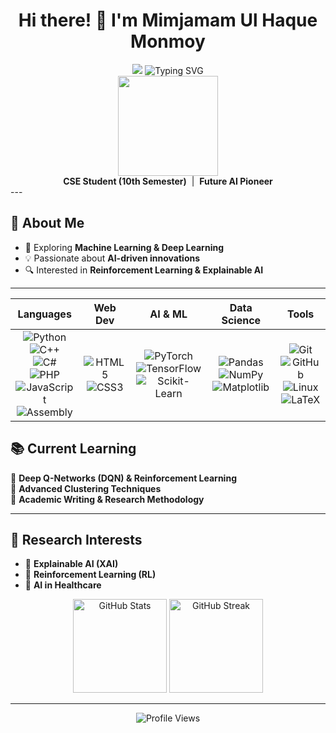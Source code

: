 <h1 align="center">Hi there! 👋 I'm Mimjamam Ul Haque Monmoy</h1>



<div align="center"> <img src="https://capsule-render.vercel.app/api?type=waving&color=0:181818,100:3a8dde&height=180&section=header&text=Mimjamam%20Ul%20Haque%20Monmoy&fontSize=38&fontAlignY=37&desc=AI%20Dreamer%20%7C%20Code%20Innovator&descSize=18" /> <img src="https://readme-typing-svg.demolab.com?font=Fira+Code&pause=700&color=3A8DDE&center=true&vCenter=true&width=500&lines=Hello+World!+I'm+Mimjamam+%F0%9F%91%8B;AI+Enthusiast+%7C+RL+Explorer+%7C+Futurist" alt="Typing SVG" /> </div>

<div align="center"> <img src="https://media.giphy.com/media/SWoSkN6DxTszqIKEqv/giphy.gif" width="160" /> <br> <b>CSE Student (10th Semester)</b> &nbsp;|&nbsp; <b>Future AI Pioneer</b> <br>  </div>
---

## 🚀 About Me  
- 🧠 Exploring **Machine Learning & Deep Learning**  
- 💡 Passionate about **AI-driven innovations**  
- 🔍 Interested in **Reinforcement Learning & Explainable AI**  

---

|                                                                                                                                                                                                                                                                                                                                Languages                                                                                                                                                                                                                                                                                                                                |                                                                                                   Web Dev                                                                                                   |                                                                                                                                                                               AI & ML                                                                                                                                                                              |                                                                                                                                               Data Science                                                                                                                                               |                                                                                                                                                                                                              Tools                                                                                                                                                                                                              |
| :---------------------------------------------------------------------------------------------------------------------------------------------------------------------------------------------------------------------------------------------------------------------------------------------------------------------------------------------------------------------------------------------------------------------------------------------------------------------------------------------------------------------------------------------------------------------------------------------------------------------------------------------------------------------: | :---------------------------------------------------------------------------------------------------------------------------------------------------------------------------------------------------------: | :----------------------------------------------------------------------------------------------------------------------------------------------------------------------------------------------------------------------------------------------------------------------------------------------------------------------------------------------------------------: | :------------------------------------------------------------------------------------------------------------------------------------------------------------------------------------------------------------------------------------------------------------------------------------------------------: | :-----------------------------------------------------------------------------------------------------------------------------------------------------------------------------------------------------------------------------------------------------------------------------------------------------------------------------------------------------------------------------------------------------------------------------: |
| ![Python](https://img.shields.io/badge/Python-3776AB?style=for-the-badge\&logo=python\&logoColor=white) <br> ![C++](https://img.shields.io/badge/C++-00599C?style=for-the-badge\&logo=c%2B%2B\&logoColor=white) <br> ![C#](https://img.shields.io/badge/C%23-239120?style=for-the-badge\&logo=c-sharp\&logoColor=white) <br> ![PHP](https://img.shields.io/badge/PHP-777BB4?style=for-the-badge\&logo=php\&logoColor=white) <br> ![JavaScript](https://img.shields.io/badge/JavaScript-F7DF1E?style=for-the-badge\&logo=javascript\&logoColor=black) <br> ![Assembly](https://img.shields.io/badge/Assembly-6E4C13?style=for-the-badge\&logo=assembly\&logoColor=white) | ![HTML5](https://img.shields.io/badge/HTML5-E34F26?style=for-the-badge\&logo=html5\&logoColor=white) <br> ![CSS3](https://img.shields.io/badge/CSS3-1572B6?style=for-the-badge\&logo=css3\&logoColor=white) | ![PyTorch](https://img.shields.io/badge/PyTorch-EE4C2C?style=for-the-badge\&logo=pytorch\&logoColor=white) <br> ![TensorFlow](https://img.shields.io/badge/TensorFlow-FF6F00?style=for-the-badge\&logo=tensorflow\&logoColor=white) <br> ![Scikit-Learn](https://img.shields.io/badge/Scikit--Learn-F7931E?style=for-the-badge\&logo=scikitlearn\&logoColor=white) | ![Pandas](https://img.shields.io/badge/Pandas-150458?style=for-the-badge\&logo=pandas\&logoColor=white) <br> ![NumPy](https://img.shields.io/badge/NumPy-013243?style=for-the-badge\&logo=numpy\&logoColor=white) <br> ![Matplotlib](https://img.shields.io/badge/Matplotlib-11557C?style=for-the-badge) | ![Git](https://img.shields.io/badge/Git-F05032?style=for-the-badge\&logo=git\&logoColor=white) <br> ![GitHub](https://img.shields.io/badge/GitHub-181717?style=for-the-badge\&logo=github\&logoColor=white) <br> ![Linux](https://img.shields.io/badge/Linux-FCC624?style=for-the-badge\&logo=linux\&logoColor=black) <br> ![LaTeX](https://img.shields.io/badge/LaTeX-008080?style=for-the-badge\&logo=latex\&logoColor=white) |


## 📚 Current Learning  
📌 **Deep Q-Networks (DQN) & Reinforcement Learning**  
📌 **Advanced Clustering Techniques**  
📌 **Academic Writing & Research Methodology**  

---

## 🔬 Research Interests  
- 🧠 **Explainable AI (XAI)**  
- 🎯 **Reinforcement Learning (RL)**  
- 🏥 **AI in Healthcare**  



<p align="center"> <img src="https://github-readme-stats.vercel.app/api?username=mimjamam&show_icons=true&theme=tokyonight" alt="GitHub Stats" height="150px"> <img src="https://github-readme-streak-stats.herokuapp.com/?user=mimjamam&theme=tokyonight" alt="GitHub Streak" height="150px"> </p>

---

<p align="center">
<img src="https://komarev.com/ghpvc/?username=mimjamam&color=blue" alt="Profile Views">  
</p>
